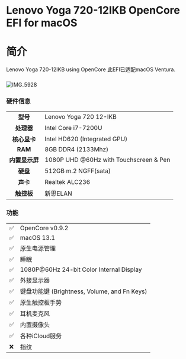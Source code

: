 # Lenovo Yoga 720-12IKB OpenCore EFI for macOS



# 简介
Lenovo Yoga 720-12IKB using OpenCore
此EFI已适配macOS Ventura.

###
###
###

![IMG_5928](https://github.com/Wzhhhh123/OpenCore_Lenovo--YOGA720-12ikb/assets/59770581/64f9a395-8033-4654-a8d9-13d2e1a7f6fc)



### 硬件信息
| | |
| :--: | -- |
| **型号** | Lenovo Yoga 720 12-IKB |
| **处理器** | Intel Core i7-7200U |
| **核心显卡** | Intel HD620 (Integrated GPU) |
| **RAM** | 8GB DDR4 (2133Mhz) |
| **内置显示屏** | 1080P UHD @60Hz with Touchscreen & Pen |
| **硬盘** | 512GB m.2 NGFF(sata) |
| **声卡** | Realtek ALC236 |
| **触控板** | 新思ELAN |

### 功能
|  |  |
| ---| --- |
| ✅ | OpenCore v0.9.2 |
| ✅ | macOS 13.1 |
| ✅ | 原生电源管理 |
| ✅ | 睡眠 |
| ✅ | 1080P@60Hz 24-bit Color Internal Display |
| ✅ | 外接显示器 |
| ✅ | 键盘功能键 (Brightness, Volume, and Fn Keys) |
| ✅ | 原生触控板手势 |
| ✅ | 耳机麦克风 |
| ✅ | 内置摄像头 |
| ✅ | 各种iCloud服务 |
| ❌ | 指纹 |


